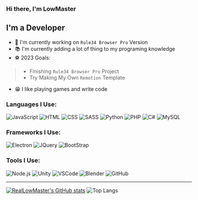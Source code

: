 ### Hi there, I'm LowMaster

## I'm a Developer
- :tophat: I'm currently working on `Rule34 Browser Pro` Version
- :books: I'm currently adding a lot of thing to my programing knowledge
- :soccer: 2023 Goals:
> - Finishing `Rule34 Browser Pro` Project
> - Try Making My Own `Remotion` Template
- :grin: I like playing games and write code

<!-- ### Contact With Me
[<img height="32" width="32" alt="youtube" src="https://cdn.simpleicons.org/youtube/E74C3C">][youtube] -->

### Languages I Use: 
![JavaScript](https://skillicons.dev/icons?i=js)
![HTML](https://skillicons.dev/icons?i=html)
![CSS](https://skillicons.dev/icons?i=css)
![SASS](https://skillicons.dev/icons?i=sass)
![Python](https://skillicons.dev/icons?i=py)
![PHP](https://skillicons.dev/icons?i=php)
![C#](https://skillicons.dev/icons?i=cs)
![MySQL](https://skillicons.dev/icons?i=mysql)


### Frameworks I Use:
![Electron](https://skillicons.dev/icons?i=electron)
![JQuery](https://skillicons.dev/icons?i=jquery)
![BootStrap](https://skillicons.dev/icons?i=bootstrap)


### Tools I Use: 
![Node.js](https://skillicons.dev/icons?i=nodejs)
![Unity](https://skillicons.dev/icons?i=unity)
![VSCode](https://skillicons.dev/icons?i=vscode)
![Blender](https://skillicons.dev/icons?i=blender)
![GitHub](https://skillicons.dev/icons?i=github)

---

[![RealLowMaster's GitHub stats](https://github-readme-stats.vercel.app/api?username=reallowmaster&show_icons=true&hide_border&rank_icon=github&theme=radical)](https://github.com/RealLowMaster)
![Top Langs](https://github-readme-stats.vercel.app/api/top-langs/?username=reallowmaster&hide_progress=false&theme=radical)

<!-- --- -->

<!-- ### Latest YouTube Videos -->
<!-- YOUTUBE:START -->
<!-- YOUTUBE:END -->

<!-- --- -->

<!-- ### Latest Blog Posts -->
<!-- BLOG-POST-LIST:START -->
<!-- BLOG-POST-LIST:END -->



[youtube]: https://www.youtube.com/LowMaster
[linkedin]: https://
[instagram]: https://
[website]: https://
[twitter]: https://

[jsplaylist]: https://www.youtube.com/etc...
[htmlplaylist]: https://www.youtube.com/etc...
[cssplaylist]: https://www.youtube.com/etc...
[sassplaylist]: https://www.youtube.com/etc...
[pyplaylist]: https://www.youtube.com/etc...
[phpplaylist]: https://www.youtube.com/etc...
[csplaylist]: https://www.youtube.com/etc...
[mysqlplaylist]: https://www.youtube.com/etc...
[electronplaylist]: https://www.youtube.com/etc...
[jqueryplaylist]: https://www.youtube.com/etc...
[bootstrapplaylist]: https://www.youtube.com/etc...
[nodejsplaylist]: https://www.youtube.com/etc...
[blenderplaylist]: https://www.youtube.com/etc...
[unityplaylist]: https://www.youtube.com/etc...
[vscodeplaylist]: https://www.youtube.com/etc...